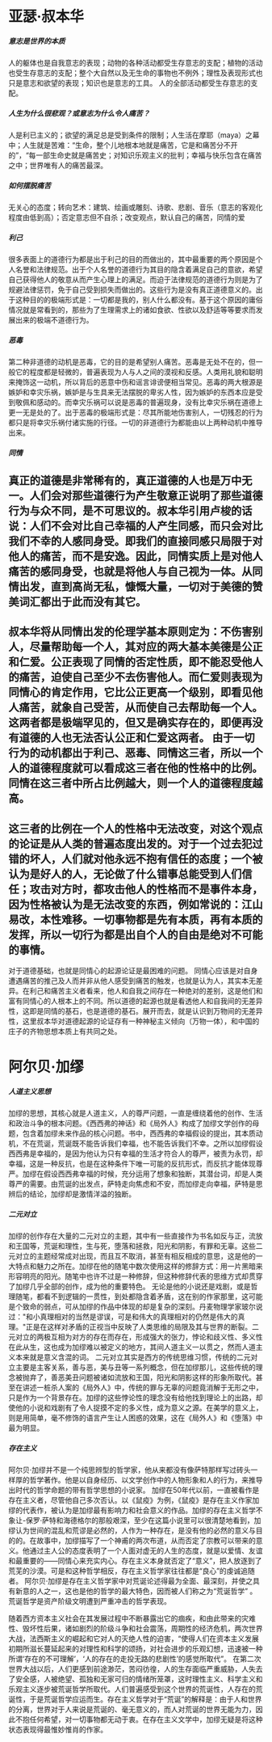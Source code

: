 # 亚瑟·叔本华
##### 意志是世界的本质
人的躯体也是自我意志的表现；动物的各种活动都受生存意志的支配；植物的活动也受生存意志的支配；整个大自然以及无生命的事物也不例外；理性及表现形式也只是意志和欲望的表现；知识也是意志的工具。
人的全部活动都受生存意志的支配。
##### 人生为什么很悲观？或意志为什么令人痛苦？
人是利已主义的；欲望的满足总是受到条件的限制；人生活在摩耶（maya）之幕中；人生就是苦难：“生命，整个儿地根本地就是痛苦，它是和痛苦分不开的”，“每一部生命史就是痛苦史；对知识乐观主义的批判；幸福与快乐包含在痛苦之中；世界唯有人的痛苦最深。
##### 如何摆脱痛苦
无关心的态度；转向艺术：建筑、绘画或雕刻、诗歌、悲剧、音乐（意志的客观化程度由低到高）；否定意志但不自杀；改变观点，默认自己的痛苦，同情的爱
##### 利己
很多表面上的道德行为都是出于利己的目的而做出的，其中最重要的两个原因是个人名誉和法律规范。出于个人名誉的道德行为其目的隐含着满足自己的意欲，希望自己获得他人的敬意从而产生心理上的满足。而迫于法律规范的道德行为则是为了规避法律惩罚，免于自己受到损失而做出的。这些行为是没有真正道德意义的。出于这种目的的极端形式是：一切都是我的，别人什么都没有。基于这个原因的庸俗情况就是常看到的，那些为了生理需求上的诸如食欲、性欲以及舒适等等要求而发展出来的极端不道德行为。 
##### 恶毒
第二种非道德的动机是恶毒，它的目的是希望别人痛苦。恶毒是无处不在的，但一般它的程度都是轻微的，普遍表现为人与人之间的漠视和反感。人类用礼貌和聪明来掩饰这一动机，所以背后的恶意中伤和谣言诽谤便相当常见。恶毒的两大根源是嫉妒和幸灾乐祸，嫉妒是与生具来无法摆脱的卑劣人性，因为嫉妒的东西本应是受到敬佩和感动的。而幸灾乐祸可以说是恶毒的普遍现身，没有比幸灾乐祸在道德上更一无是处的了。出于恶毒的极端形式是：尽其所能地伤害别人，一切残忍的行为都只是将幸灾乐祸付诸实施的行径。一切的非道德行为都能由以上两种动机中推导出来。  
##### 同情
真正的道德是非常稀有的，真正道德的人也是万中无一。人们会对那些道德行为产生敬意正说明了那些道德行为与众不同，是不可思议的。叔本华引用卢梭的话说：人们不会对比自己幸福的人产生同感，而只会对比我们不幸的人感同身受。即我们的直接同感只局限于对他人的痛苦，而不是安逸。因此，同情实质上是对他人痛苦的感同身受，也就是将他人与自己视为一体。从同情出发，直到高尚无私，慷慨大量，一切对于美德的赞美词汇都出于此而没有其它。
---
叔本华将从同情出发的伦理学基本原则定为：不伤害别人，尽量帮助每一个人，其对应的两大基本美德是公正和仁爱。公正表现了同情的否定性质，即不能忍受他人的痛苦，迫使自己至少不去伤害他人。而仁爱则表现为同情心的肯定作用，它比公正更高一个级别，即看见他人痛苦，就象自己受苦，从而使自己去帮助每一个人。这两者都是极端罕见的，但又是确实存在的，即便再没有道德的人也无法否认公正和仁爱这两者。
由于一切行为的动机都出于利己、恶毒、同情这三者，所以一个人的道德程度就可以看成这三者在他的性格中的比例。同情在这三者中所占比例越大，则一个人的道德程度越高。
---
这三者的比例在一个人的性格中无法改变，对这个观点的论证是从人类的普遍态度出发的。对于一个过去犯过错的坏人，人们就对他永远不抱有信任的态度；一个被认为是好人的人，无论做了什么错事总能受到人们信任；攻击对方时，都攻击他人的性格而不是事件本身，因为性格被认为是无法改变的东西，例如常说的：江山易改，本性难移。一切事物都是先有本质，再有本质的发挥，所以一切行为都是出自个人的自由是绝对不可能的事情。
---
对于道德基础，也就是同情心的起源论证是最困难的问题。 同情心应该是对自身遭遇痛苦的推己及人而并非从他人感受到痛苦的触发，也就是认为人，其实本无差异。在利己和痛苦主义者看来，他人和自我之间存在一种绝对的差别，这是他们和富有同情心的人根本上的不同。所以道德的起源也就是看透他人和自我间的无差异性，这即是同情的基石，也是道德的基石。展开而去，就是认识到万物间的无差异性，这里叔本华对道德起源的论证存有一种神秘主义倾向（万物一体），和中国的庄子的齐物思想本质上有共同之处。 

# 阿尔贝·加缪

##### 人道主义思想
加缪的思想，其核心就是人道主义，人的尊严问题，一直是缠绕着他的创作、生活和政治斗争的根本问题。《西西弗的神话》和《局外人》构成了加缪文学创作的母题，包含着加缪未来作品的核心问题。书中，西西弗的幸福假设的提出，其本质动机，不在荒诞，荒诞既不能告诉我们幸福，也不能告诉我们不幸。之所以加缪假设西西弗是幸福的，是因为他认为只有幸福的生活才符合人的尊严，被责为永罚，却幸福，这是一种反抗，也是在这种条件下唯一可能的反抗形式，而反抗才能体现尊严。加缪在假设西西弗幸福的时候，充分运用了想象和独断，其潜台词，却是人类尊严的需要。由荒诞的出发点，萨特走向焦虑和不安，而加缪走向幸福，萨特是思辨后的结论，加缪却是激情洋溢的独断。

##### 二元对立
加缪的创作存在大量的二元对立的主题，其中有一些直接作为书名如反与正，流放和王国等，荒诞和理性，生与死，堕落和拯救，阳光和阴影，有罪和无辜。这些二元对立的主题经常成对出现，而且互不取消，甚至有相反相成的意思，这是他的一大特点和魅力之所在。加缪在他的随笔中数次使用这样的修辞方式：用一片黑暗来形容明亮的阳光。随笔中也许不过是一种修辞，但这种修辞代表的思维方式却贯穿了加缪几乎全部的创作，成为他的重要特色。
无论是他的小说还是戏剧，或是哲理随笔，都看不到逻辑的一贯性，到处都隐含着矛盾，这在别的作家那里，这可能是个致命的弱点，可从加缪的作品中体现的却是复杂的深刻。丹麦物理学家玻尔说过："和小真理相对的当然是谬误，可是和伟大的真理相对的仍然是伟大的真理。"正是在这样对矛盾的正视当中反映了人类思维的局限及其与世界的断裂。二元对立的两极互相为对方的存在而存在，形成强大的张力，悖论和歧义性、多义性在此从生，这也成为加缪难以被定义的地方，其间人道主义一以贯之，然而人道主义本来就是意义含混的词。
二元对立其实是西方的传统思维习惯，传统的二元对立主要是主客关系，善与恶，美与丑等一系列概念，但在加缪那儿，这些传统的理念被抛弃了，善恶美丑问题被诸如流放和王国，阳光和阴影这样的形象所取代。甚至在讲述一桩杀人案的《局外人》中，传统的罪与无辜的问题竟消解于无形之中，只是作为一个背景存在。加缪的这些悖论性的理念没有给他找到理论上的出路，却使他的小说和戏剧有了令人捉摸不定的多义性，成为意义之源。在美学的意义上，则是用简单，毫不修饰的语言产生让人困惑的效果，这在《局外人》和《堕落》中最为明显。

##### 存在主义
阿尔贝·加缪并不是一个纯思辨型的哲学家，他从来都没有像萨特那样写过砖头一样厚的哲学著作。他是以自身经历、以文学创作中的人物形象和人的行为，来推导出时代的哲学命题的带有哲学思想的小说家。 
加缪在50年代以前，一直被看作是存在主义者，尽管他自己多次否认。以《鼠疫》为例，《鼠疫》是存在主义作家加缪的代表作，被认为是加缪最有影响力和社会意义的作品。加缪的存在主义哲学不象让-保罗·萨特和海德格尔的那般艰深，至少在这篇小说里可以很清楚地看到，加缪认为世间的混乱和荒谬是必然的，人作为一种存在，是没有他的必然的意义与目的的。在故事中，加缪描写了一个神甫的两次布道，从而否定了宗教可以带来的意义。他通过主人公的态度表明了一个人面对虚无的人生的态度，就是以爱情、友谊和最重要的——同情心来充实内心。存在主义本身就否定了“意义”，把人放逐到了荒芜的沙漠。可是和这种哲学相反，存在主义哲学家往往都是“良心”的虔诚追随者。 
阿尔贝·加缪是存在主义哲学家中对荒诞论述得最为全面、最深刻，并使之具有新意的人之一，这也是他的哲学的最大特色，因而被人们称之为“荒诞哲学” 。荒诞哲学是资产阶级文明遭到严重冲击的哲学表现。

随着西方资本主义社会在其发展过程中不断暴露出它的痼疾，和由此带来的灾难性、毁坏性后果，诸如剧烈的阶级斗争和社会震荡，周期性的经济危机，两次世界大战，法西斯主义的崛起和它对人的灭绝人性的迫害，“使得人们在资本主义发展初期所滋长蔓延起来的对理性和科学的颂扬，对社会进步的乐观幻想，迅速被一种所谓‘存在的不可理解’，‘人的存在的走投无路的悲剧性’的感觉所取代”。
在第二次世界大战以后，人们更感到前途渺茫，苦闷彷徨，人的生存面临严重威胁，人失去了安全感，人被绝望、孤独和无家可归的情绪所笼罩，这时理性主义、科学主义和乐观主义逐步被荒诞哲学所取代。人们普遍感受到这个世界的荒诞性，人存在的荒诞性，于是荒诞哲学应运而生。存在主义哲学对于“荒诞”的解释是：由于人和世界的分离，世界对于人来说是荒诞的、毫无意义的，而人对荒诞的世界无能为力，因此不抱任何希望，对一切事物都无动于衷。在存在主义文学中，加缪无疑是将这种状态表现得最惟妙惟肖的作家。